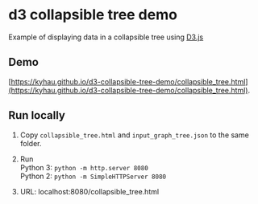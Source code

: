 # d3 collapsible tree demo
Example of displaying data in a collapsible tree using [D3.js](https://d3js.org/)

## Demo

[https://kyhau.github.io/d3-collapsible-tree-demo/collapsible_tree.html](https://kyhau.github.io/d3-collapsible-tree-demo/collapsible_tree.html).

## Run locally

1. Copy `collapsible_tree.html` and `input_graph_tree.json` to the same folder.

2. Run 
<br>Python 3: `python -m http.server 8080`
<br>Python 2: `python -m SimpleHTTPServer 8080`

3. URL: localhost:8080/collapsible_tree.html
